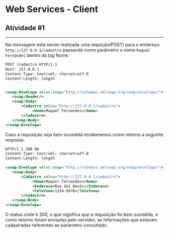 # Web Services - Client

## Atividade #1
----

Na mensagem está sendo realizada uma requição(POST) para o endereço `http://127.0.0.1/cadastro` passando como parâmetro o nome `Raquel Fernandes` dentro da tag Nome. 

```xml
POST /cadastro HTTP/1.1
Host: 127.0.0.1
Content-Type: text/xml; charset=utf-8
Content-Length: length


<soap:Envelope xmlns:soap="http://schemas.xmlsoap.org/soap/envelope/">
   <soap:Header/>
   <soap:Body>
       <Cadastro xmlns="http://127.0.0.1/cadastro">
            <Nome>Raquel Fernandes</Nome>
       </Cadastro>
   </soap:Body>
</soap:Envelope>
```

Caso a requisição seja bem sucedida receberemos como retorno a seguinte resposta:

```xml
HTTP/1.1 200 OK
Content-Type: text/xml; charset=utf-8
Content-Length: length

<soap:Envelope xmlns:soap="http://schemas.xmlsoap.org/soap/envelope/">
   <soap:Body>
       <Cadastro xmlns="http://127.0.0.1/cadastro">
            <Nome>Raquel Fernandes</Nome>
            <Endereco>Rua dos Bocós</Endereco>
            <Telefone>1234-5678</Telefone>
       </Cadastro>
   </soap:Body>
</soap:Envelope>
```
O status code é 200, o que significa que a requisição foi bem sucedida, e como retorno foram enviadas pelo servidor, as informações que estavam cadastradas referentes ao parâmetro consultado.